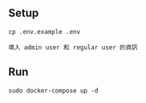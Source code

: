 ## Setup
`cp .env.example .env`

`填入 admin user 和 regular user 的資訊`

## Run
`sudo docker-compose up -d`